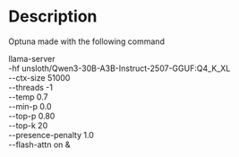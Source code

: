 # Description
Optuna made with the following command

llama-server \
    -hf unsloth/Qwen3-30B-A3B-Instruct-2507-GGUF:Q4_K_XL \
    --ctx-size 51000 \
    --threads -1 \
    --temp 0.7 \
    --min-p 0.0 \
    --top-p 0.80 \
    --top-k 20 \
    --presence-penalty 1.0 \
    --flash-attn on &